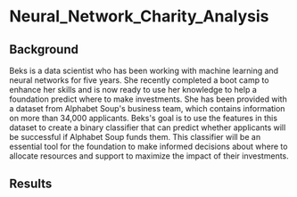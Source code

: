 # Neural_Network_Charity_Analysis

## Background

Beks is a data scientist who has been working with machine learning and neural networks for five years. She recently completed a boot camp to enhance her skills and is now ready to use her knowledge to help a foundation predict where to make investments. She has been provided with a dataset from Alphabet Soup's business team, which contains information on more than 34,000 applicants. Beks's goal is to use the features in this dataset to create a binary classifier that can predict whether applicants will be successful if Alphabet Soup funds them. This classifier will be an essential tool for the foundation to make informed decisions about where to allocate resources and support to maximize the impact of their investments.

## Results

